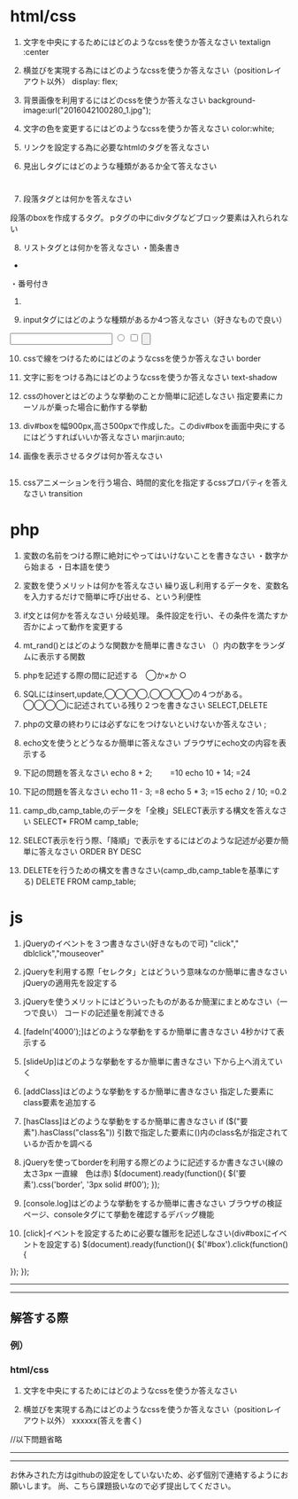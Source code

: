 # html/css
1. 文字を中央にするためにはどのようなcssを使うか答えなさい
textalign :center

2. 横並びを実現する為にはどのようなcssを使うか答えなさい（positionレイアウト以外）
display: flex;

3. 背景画像を利用するにはどのcssを使うか答えなさい
background-image:url("2016042100280_1.jpg");

4. 文字の色を変更するにはどのようなcssを使うか答えなさい
color:white;

5. リンクを設定する為に必要なhtmlのタグを答えなさい
<a href="https://png.icons8.com/ios/1600/rap.png"></a>

6. 見出しタグにはどのような種類があるか全て答えなさい
<h1></h1>
<h2></h2>
<h3></h3>
<h4></h4>
<h5></h5>
<h6></h6>

7. 段落タグとは何かを答えなさい
<p></p>
段落のboxを作成するタグ。
pタグの中にdivタグなどブロック要素は入れられない

8. リストタグとは何かを答えなさい
・箇条書き
<ul>
  <li></li>
</ul>
・番号付き
<ol>
  <li></li>
</ol>

9. inputタグにはどのような種類があるか4つ答えなさい（好きなもので良い）
<input type="text" name="" value="">
<input type="radio" name="" value="">
<input type="checkbox" name="" value="">
<input type="submit" value="">

10. cssで線をつけるためにはどのようなcssを使うか答えなさい
border

11. 文字に影をつける為にはどのようなcssを使うか答えなさい
text-shadow

12. cssのhoverとはどのような挙動のことか簡単に記述しなさい
指定要素にカーソルが乗った場合に動作する挙動

13. div#boxを幅900px,高さ500pxで作成した。このdiv#boxを画面中央にするにはどうすればいいか答えなさい
marjin:auto;

14. 画像を表示させるタグは何か答えなさい
<img src="" alt="">

15. cssアニメーションを行う場合、時間的変化を指定するcssプロパティを答えなさい
transition


# php
1. 変数の名前をつける際に絶対にやってはいけないことを書きなさい
・数字から始まる
・日本語を使う

2. 変数を使うメリットは何かを答えなさい
繰り返し利用するデータを、変数名を入力するだけで簡単に呼び出せる、という利便性

3. if文とは何かを答えなさい
分岐処理。
条件設定を行い、その条件を満たすか否かによって動作を変更する

4. mt_rand()とはどのような関数かを簡単に書きなさい
（）内の数字をランダムに表示する関数

5. phpを記述する際<?php ?>の間に記述する　◯か×か
○

6. SQLにはinsert,update,◯◯◯◯,◯◯◯◯の４つがある。◯◯◯◯に記述されている残り２つを書きなさい
SELECT,DELETE

7. phpの文章の終わりには必ずなにをつけないといけないか答えなさい
;

8. echo文を使うとどうなるか簡単に答えなさい
ブラウザにecho文の内容を表示する

9. 下記の問題を答えなさい
echo 8 + 2;　　 =10
echo 10 + 14;  =24

10. 下記の問題を答えなさい
echo 11 - 3;   =8
echo 5 * 3;    =15
echo 2 / 10;   =0.2

11. camp_db,camp_table,のデータを「全検」SELECT表示する構文を答えなさい
SELECT* FROM camp_table;

12. SELECT表示を行う際、「降順」で表示をするにはどのような記述が必要か簡単に答えなさい
ORDER BY DESC

13. DELETEを行うための構文を書きなさい(camp_db,camp_tableを基準にする)
DELETE FROM camp_table;


# js
1. jQueryのイベントを３つ書きなさい(好きなもので可)
"click"," dblclick","mouseover"

2. jQueryを利用する際「セレクタ」とはどういう意味なのか簡単に書きなさい
jQueryの適用先を設定する

3. jQueryを使うメリットにはどういったものがあるか簡潔にまとめなさい（一つで良い）
コードの記述量を削減できる

4. [fadeIn('4000');]はどのような挙動をするか簡単に書きなさい
4秒かけて表示する

5. [slideUp]はどのような挙動をするか簡単に書きなさい
下から上へ消えていく

6. [addClass]はどのような挙動をするか簡単に書きなさい
指定した要素にclass要素を追加する

7. [hasClass]はどのような挙動をするか簡単に書きなさい
if ($("要素").hasClass("class名"))
引数で指定した要素に()内のclass名が指定されているか否かを調べる

8. jQueryを使ってborderを利用する際どのように記述するか書きなさい(線の太さ3px 一直線　色は赤)
$(document).ready(function(){
  $('要素').css('border', '3px solid #f00');
});

9. [console.log]はどのような挙動をするか簡単に書きなさい
ブラウザの検証ページ、consoleタグにて挙動を確認するデバッグ機能

10. [click]イベントを設定するために必要な雛形を記述しなさい(div#boxにイベントを設定する)
$(document).ready(function(){
  $('#box').click(function() {

  });
});

___
___
## 解答する際
### 例）

### html/css
1. 文字を中央にするためにはどのようなcssを使うか答えなさい

2. 横並びを実現する為にはどのようなcssを使うか答えなさい（positionレイアウト以外）
xxxxxx(答えを書く)

//以下問題省略

___
___
お休みされた方はgithubの設定をしていないため、必ず個別で連絡するようにお願いします。
尚、こちら課題扱いなので必ず提出してください。
